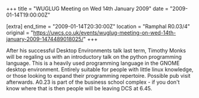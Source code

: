 +++
title = "WUGLUG Meeting on Wed 14th January 2009"
date = "2009-01-14T19:00:00Z"

[extra]
end_time = "2009-01-14T20:30:00Z"
location = "Ramphal R0.03/4"
original = "https://uwcs.co.uk/events/wuglug-meeting-on-wed-14th-january-2009-1474489018025/"
+++

After his successful Desktop Environments talk last term, Timothy Monks will be regaling us with an introductory talk on the python programming language. This is a heavily used programming language in the GNOME desktop environment. Entirely suitable for people with little linux knowledge, or those looking to expand their programming repertoire. Possible pub visit afterwards. A0.23 is part of the business school complex - if you don't know where that is then people will be leaving DCS at 6.45.

